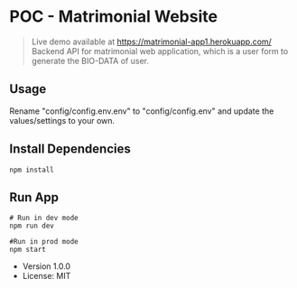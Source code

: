 # POC - Matrimonial Website

> Live demo available at https://matrimonial-app1.herokuapp.com/
> Backend API for matrimonial web application, which is a user form to generate the BIO-DATA of user.

## Usage

Rename "config/config.env.env" to "config/config.env" and update the values/settings to your own.

## Install Dependencies
```
npm install
```

## Run App
```
# Run in dev mode
npm run dev

#Run in prod mode
npm start
```

- Version 1.0.0
- License: MIT
